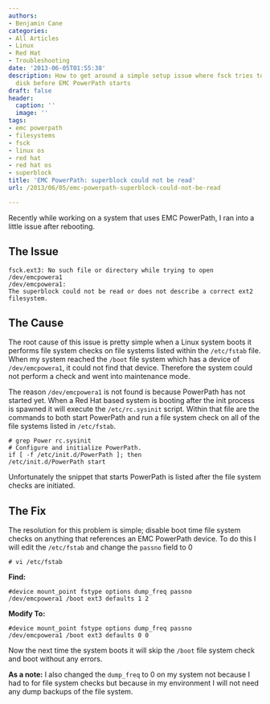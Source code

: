```yaml
---
authors:
- Benjamin Cane
categories:
- All Articles
- Linux
- Red Hat
- Troubleshooting
date: '2013-06-05T01:55:38'
description: How to get around a simple setup issue where fsck tries to check a SAN
  disk before EMC PowerPath starts
draft: false
header:
  caption: ''
  image: ''
tags:
- emc powerpath
- filesystems
- fsck
- linux os
- red hat
- red hat os
- superblock
title: 'EMC PowerPath: superblock could not be read'
url: /2013/06/05/emc-powerpath-superblock-could-not-be-read

---
```


Recently while working on a system that uses EMC PowerPath, I ran into a little issue after rebooting.

## The Issue

    fsck.ext3: No such file or directory while trying to open /dev/emcpowera1
    /dev/emcpowera1:
    The superblock could not be read or does not describe a correct ext2 filesystem.

## The Cause

The root cause of this issue is pretty simple when a Linux system boots it performs file system checks on file systems listed within the `/etc/fstab` file. When my system reached the `/boot` file system which has a device of `/dev/emcpowera1`, it could not find that device. Therefore the system could not perform a check and went into maintenance mode.

The reason `/dev/emcpowera1` is not found is because PowerPath has not started yet. When a Red Hat based system is booting after the init process is spawned it will execute the `/etc/rc.sysinit` script. Within that file are the commands to both start PowerPath and run a file system check on all of the file systems listed in `/etc/fstab`.

    # grep Power rc.sysinit
    # Configure and initialize PowerPath.
    if [ -f /etc/init.d/PowerPath ]; then
    /etc/init.d/PowerPath start

Unfortunately the snippet that starts PowerPath is listed after the file system checks are initiated.

## The Fix

The resolution for this problem is simple; disable boot time file system checks on anything that references an EMC PowerPath device. To do this I will edit the `/etc/fstab` and change the `passno` field to 0

    # vi /etc/fstab

**Find:**

    #device mount_point fstype options dump_freq passno
    /dev/emcpowera1 /boot ext3 defaults 1 2

**Modify To:**

    #device mount_point fstype options dump_freq passno
    /dev/emcpowera1 /boot ext3 defaults 0 0

Now the next time the system boots it will skip the `/boot` file system check and boot without any errors.

**As a note:** I also changed the `dump_freq` to 0 on my system not because I had to for file system checks but because in my environment I will not need any dump backups of the file system.

